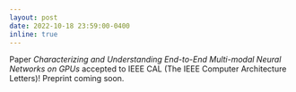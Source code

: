 ```yaml
---
layout: post
date: 2022-10-18 23:59:00-0400
inline: true
---
```


Paper *Characterizing and Understanding End-to-End Multi-modal Neural Networks on GPUs* accepted to IEEE CAL (The IEEE Computer Architecture Letters)! Preprint coming soon.
